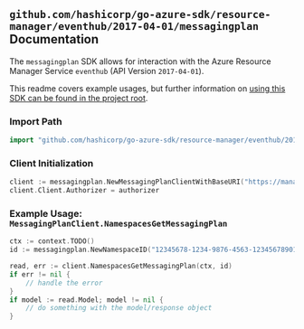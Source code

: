 
## `github.com/hashicorp/go-azure-sdk/resource-manager/eventhub/2017-04-01/messagingplan` Documentation

The `messagingplan` SDK allows for interaction with the Azure Resource Manager Service `eventhub` (API Version `2017-04-01`).

This readme covers example usages, but further information on [using this SDK can be found in the project root](https://github.com/hashicorp/go-azure-sdk/tree/main/docs).

### Import Path

```go
import "github.com/hashicorp/go-azure-sdk/resource-manager/eventhub/2017-04-01/messagingplan"
```


### Client Initialization

```go
client := messagingplan.NewMessagingPlanClientWithBaseURI("https://management.azure.com")
client.Client.Authorizer = authorizer
```


### Example Usage: `MessagingPlanClient.NamespacesGetMessagingPlan`

```go
ctx := context.TODO()
id := messagingplan.NewNamespaceID("12345678-1234-9876-4563-123456789012", "example-resource-group", "namespaceValue")

read, err := client.NamespacesGetMessagingPlan(ctx, id)
if err != nil {
	// handle the error
}
if model := read.Model; model != nil {
	// do something with the model/response object
}
```

